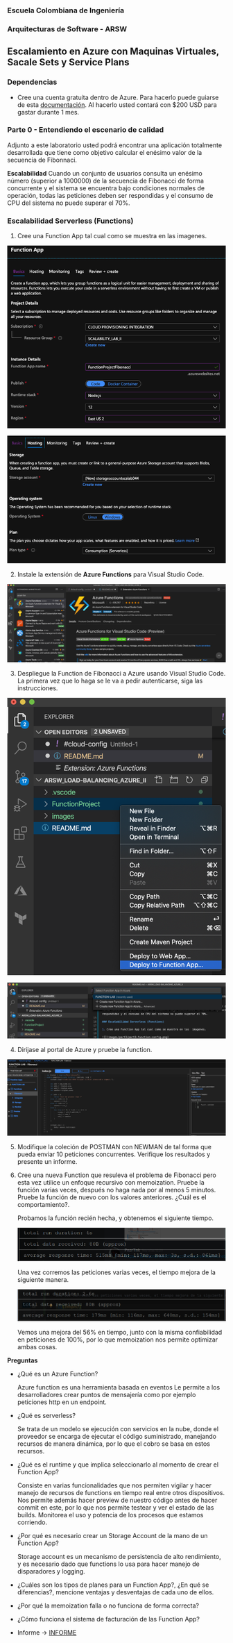 ### Escuela Colombiana de Ingeniería
### Arquitecturas de Software - ARSW

## Escalamiento en Azure con Maquinas Virtuales, Sacale Sets y Service Plans

### Dependencias
* Cree una cuenta gratuita dentro de Azure. Para hacerlo puede guiarse de esta [documentación](https://azure.microsoft.com/en-us/free/search/?&ef_id=Cj0KCQiA2ITuBRDkARIsAMK9Q7MuvuTqIfK15LWfaM7bLL_QsBbC5XhJJezUbcfx-qAnfPjH568chTMaAkAsEALw_wcB:G:s&OCID=AID2000068_SEM_alOkB9ZE&MarinID=alOkB9ZE_368060503322_%2Bazure_b_c__79187603991_kwd-23159435208&lnkd=Google_Azure_Brand&dclid=CjgKEAiA2ITuBRDchty8lqPlzS4SJAC3x4k1mAxU7XNhWdOSESfffUnMNjLWcAIuikQnj3C4U8xRG_D_BwE). Al hacerlo usted contará con $200 USD para gastar durante 1 mes.

### Parte 0 - Entendiendo el escenario de calidad

Adjunto a este laboratorio usted podrá encontrar una aplicación totalmente desarrollada que tiene como objetivo calcular el enésimo valor de la secuencia de Fibonnaci.

**Escalabilidad**
Cuando un conjunto de usuarios consulta un enésimo número (superior a 1000000) de la secuencia de Fibonacci de forma concurrente y el sistema se encuentra bajo condiciones normales de operación, todas las peticiones deben ser respondidas y el consumo de CPU del sistema no puede superar el 70%.

### Escalabilidad Serverless (Functions)

1. Cree una Function App tal cual como se muestra en las  imagenes.

![](images/part3/part3-function-config.png)

![](images/part3/part3-function-configii.png)

2. Instale la extensión de **Azure Functions** para Visual Studio Code.

![](images/part3/part3-install-extension.png)

3. Despliegue la Function de Fibonacci a Azure usando Visual Studio Code. La primera vez que lo haga se le va a pedir autenticarse, siga las instrucciones.

![](images/part3/part3-deploy-function-1.png)

![](images/part3/part3-deploy-function-2.png)

4. Dirijase al portal de Azure y pruebe la function.

![](images/part3/part3-test-function.png)

5. Modifique la coleción de POSTMAN con NEWMAN de tal forma que pueda enviar 10 peticiones concurrentes. Verifique los resultados y presente un informe.

6. Cree una nueva Function que resuleva el problema de Fibonacci pero esta vez utilice un enfoque recursivo con memoization. Pruebe la función varias veces, después no haga nada por al menos 5 minutos. Pruebe la función de nuevo con los valores anteriores. ¿Cuál es el comportamiento?.

    Probamos la función recién hecha, y obtenemos el siguiente tiempo.
    
    ![](images/time1.PNG)
    
    Una vez corremos las peticiones varias veces, el tiempo mejora de la siguiente manera.
    
    ![](images/time2.PNG)
    
    Vemos una mejora del 56% en tiempo, junto con la misma confiabilidad en peticiones de 100%, por lo que memoization nos permite optimizar ambas cosas.

**Preguntas**

* ¿Qué es un Azure Function?

    Azure function es una herramienta basada en eventos
    Le permite a los desarrolladores crear puntos de
    mensajería como por ejemplo peticiones http en un endpoint.
    
* ¿Qué es serverless?
    
    Se trata de un modelo se ejecución con servicios en la nube, 
    donde el proveedor se encarga de ejecutar el código 
    suministrado, manejando recursos de manera dinámica, por lo
    que el cobro se basa en estos recursos.

* ¿Qué es el runtime y que implica seleccionarlo al momento de crear el Function App?

    Consiste en varias funcionalidades que nos permiten vigilar
    y hacer manejo de recursos de functions en tiempo real entre otros dispositivos.
    Nos permite además hacer preview de nuestro código antes de 
    hacer commit en este, por lo que nos permite testear y ver el estado
    de las builds. Monitorea el uso y potencia de los procesos que estamos corriendo.

* ¿Por qué es necesario crear un Storage Account de la mano de un Function App?

    Storage account es un mecanismo de persistencia de alto rendimiento,
    y es necesario dado que functions lo usa para hacer manejo de disparadores y logging.

* ¿Cuáles son los tipos de planes para un Function App?, ¿En qué se diferencias?, mencione ventajas y desventajas de cada uno de ellos.
* ¿Por qué la memoization falla o no funciona de forma correcta?
* ¿Cómo funciona el sistema de facturación de las Function App?
* Informe -> [INFORME](informe.md)
